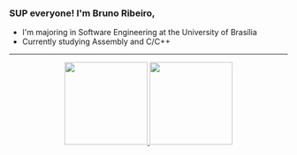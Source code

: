 ### SUP everyone! I'm Bruno Ribeiro,
- I'm majoring in Software Engineering at the University of Brasília
- Currently studying Assembly and C/C++

---

<div align="center">
  <a href="https://github.com/brunoriibeiro">
  
  <img height="150em" src="https://github-readme-stats.vercel.app/api?username=brunoriibeiro&show_icons=true&theme=swift&include_all_commits=false&count_private=true"/>
  
  <img height="150em" src="https://github-readme-stats.vercel.app/api/top-langs/?username=brunoriibeiro&layout=compact&langs_count=7&&count_private=true&theme=swift"/>
    
 ##
     
<!--  ![Snake animation](https://github.com/brunoriibeiro/brunoriibeiro/blob/output/github-contribution-grid-snake.svg) -->

</div>
